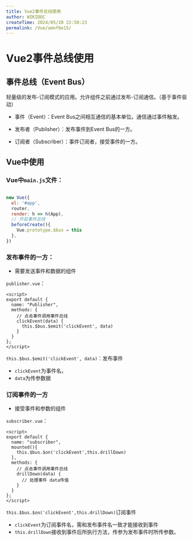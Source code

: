 ```yaml
---
title: Vue2事件总线使用
author: WIKIDOC
createTime: 2024/05/20 22:50:23
permalink: /Vue/amnf6e15/
---
```

# Vue2事件总线使用 

## 事件总线（Event Bus）

轻量级的发布-订阅模式的应用。允许组件之前通过发布-订阅通信。（基于事件驱动）

-   事件（Event）：Event Bus之间相互通信的基本单位。通信通过事件触发。

-   发布者（Publisher）：发布事件到Event Bus的一方。

-   订阅者（Subscriber）：事件订阅者，接受事件的一方。


## Vue中使用

### Vue中`main.js`文件：

```js

new Vue({
  el: '#app',
  router,
  render: h => h(App),
  // 开启事件总线
  beforeCreate(){
    Vue.prototype.$bus = this
  },
})

```

### 发布事件的一方：
-   需要发送事件和数据的组件

`publisher.vue`：


```vue
<script>
export default {
  name: "Publisher",
  methods: {
    // 点击事件调用事件总线
    clickEvent(data) {
      this.$bus.$emit('clickEvent', data)
    }
  }
};
</script>

```
`this.$bus.$emit('clickEvent', data)`：发布事件
-   `clickEvent`为事件名，
-   `data`为传参数据

### 订阅事件的一方
-   接受事件和参数的组件

`subscriber.vue`：


```vue
<script>
export default {
  name: "subscriber",
  mounted(){
    this.$bus.$on('clickEvent',this.drillDown)
  },
  methods: {
    // 点击事件调用事件总线
    drillDown(data) {
      // 处理事件 data传值
    }
  }
};
</script>
```
`this.$bus.$on('clickEvent',this.drillDown)`订阅事件
-   `clickEvent`为订阅事件名，需和发布事件名一致才能接收到事件
-   `this.drillDown`接收到事件后所执行方法，传参为发布事件时所传参数。
